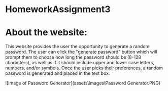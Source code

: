 # HomeworkAssignment3

# About the website:

This website provides the user the opportunity to generate a random password. The user can click the "generate password" button which will prompt them to choose how long the password should be (8-128 characters), as well as if it should include upper and lower case letters, numbers, and/or symbols. Once the user picks their preferences, a random password is generated and placed in the text box.  

![Image of Password Generator](assets\images\Password Generator.PNG)